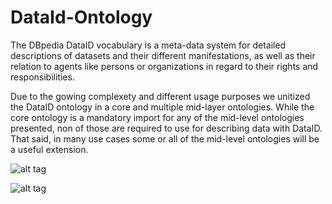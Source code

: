 # DataId-Ontology
The DBpedia DataID vocabulary is a meta-data system for detailed descriptions of datasets and their different manifestations, as well as their relation to agents like persons or organizations in regard to their rights and responsibilities.

Due to the gowing complexety and different usage purposes we unitized the DataID ontology in a core and multiple mid-layer ontologies. While the core ontology is a mandatory import for any of the mid-level ontologies presented, non of those are required to use for describing data with DataID. That said, in many use cases some or all of the mid-level ontologies will be a useful extension.

![alt tag](https://raw.githubusercontent.com/dbpedia/DataId-Ontology/master/DataID%20onion.png)




![alt tag](https://raw.githubusercontent.com/dbpedia/DataId-Ontology/master/DataIdOntology.png)
